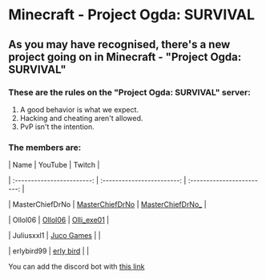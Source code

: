 ---
---

# Minecraft - Project Ogda: SURVIVAL

## As you may have recognised, there's a new project going on in Minecraft - "Project Ogda: SURVIVAL"

### These are the rules on the "Project Ogda: SURVIVAL" server:

1. A good behavior is what we expect.
2. Hacking and cheating aren't allowed.
3. PvP isn't the intention.

### The members are:

| Name | YouTube | Twitch |

| :------------------------: | :------------------------: | :------------------------: |

| MasterChiefDrNo | [MasterChiefDrNo](https://www.youtube.com/channel/UChzkCAcV3cL9qlk5a2setAg) | [MasterChiefDrNo_](https://twitch.tv/masterchiefdrno_) |

| Ollol06 | [Ollol06](https://www.youtube.com/channel/UC3U_uIXlQGxuGc8sZuAe6vg) | [Olli_exe01](https://twitch.tv/olli_exe01) |

| Juliusxxl1 | [Juco Games](https://www.youtube.com/channel/UCchsuPw9kXWKmSLnCkNSKMg) | |

| erlybird99 | [erly bird](https://www.youtube.com/channel/UCDbJx60nWclTI5byS7VYggg) | |

You can add the discord bot with [this link](https://discord.com/api/oauth2/authorize?client_id=842152485158387712&permissions=76800&redirect_uri=https%3A%2F%2Fmclp2005.github.io%2Fogda%2Findex.html&scope=bot)